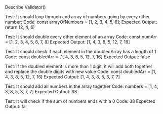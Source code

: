 Describe Validator()

Test: It should loop through and array of numbers going by every other number;
Code: const arrayOfNumbers = [1, 2, 3, 4, 5, 6];
Expected Output: return (2, 4, 6)

Test: It should double every other element of an array
Code:  const numArr = [1, 2, 3, 4, 5, 6, 7, 8]
Expected Output: [1, 4, 3, 8, 5, 12, 7, 16]

Test: It should check if each element in the doubledArray has a length of 1
Code:  const doubledArr = [1, 4, 3, 8, 5, 12, 7, 16]
Expected Output: false

Test: If the doubled element is more than 1 digit, it will add both together and replace the double digits with new value
Code:  const doubledArr = [1, 4, 3, 8, 5, 12, 7, 16]
Expected Output: [1, 4, 3, 8, 5, 3, 7, 7]

Test: It should add all numbers in the array together
Code: numbers = [1, 4, 3, 8, 5, 3, 7, 7]
Expected Output: 38

Test: It will check if the sum of numbers ends with a 0
Code: 38
Expected Output: fal 






